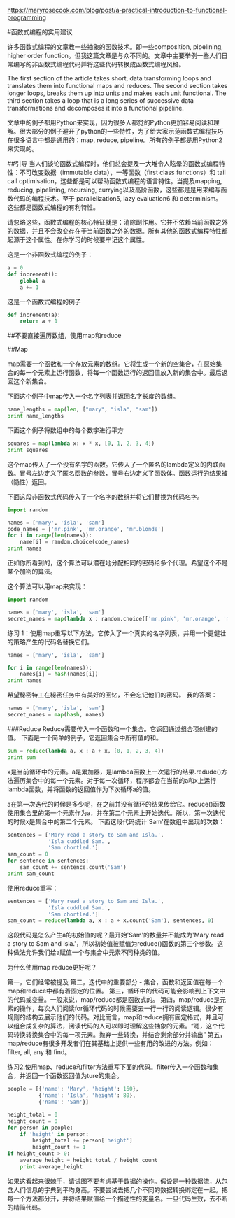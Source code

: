 https://maryrosecook.com/blog/post/a-practical-introduction-to-functional-programming

#函数式编程的实用建议

许多函数式编程的文章教一些抽象的函数技术。即一些composition, pipelining, higher order function。但我这篇文章是与众不同的。文章中主要举例一些人们日常编写的非函数式编程代码并将这些代码转换成函数式编程风格。

The first section of the article takes short, data transforming loops and translates them into functional maps and reduces. The second section takes longer loops, breaks them up into units and makes each unit functional. The third section takes a loop that is a long series of successive data transformations and decomposes it into a functional pipeline.

文章中的例子都用Python来实现，因为很多人都觉的Python更加容易阅读和理解。很大部分的例子避开了python的一些特性，为了给大家示范函数式编程技巧在很多语言中都是通用的：map, reduce, pipeline。所有的例子都是用Python2来实现的。

##引导
当人们谈论函数式编程时，他们总会提及一大堆令人眩晕的函数式编程特性：不可改变数据（immutable data），一等函数（first class functions）和 tail call optimisation，这些都是可以帮助函数式编程的语言特性。当提及mapping, reducing, pipelining, recursing, currying以及高阶函数，这些都是是用来编写函数代码的编程技术。至于
parallelization5, lazy evaluation6 和 determinism。这些都是函数式编程的有利特性。

请忽略这些，函数式编程的核心特征就是：消除副作用。它并不依赖当前函数之外的数据，并且不会改变存在于当前函数之外的数据。所有其他的函数式编程特性都起源于这个属性。在你学习的时候要牢记这个属性。

这是一个非函数式编程的例子：
```py
a = 0
def increment():
    global a
    a += 1
```

这是一个函数式编程的例子
```py
def increment(a):
    return a + 1
```
##不要直接遍历数组，使用map和reduce

##Map

map需要一个函数和一个存放元素的数组。它将生成一个新的空集合，在原始集合的每一个元素上运行函数，将每一个函数运行的返回值放入新的集合中。最后返回这个新集合。

下面这个例子中map传入一个名字列表并返回名字长度的数组。
```py
name_lengths = map(len, ["mary", "isla", "sam"])
print name_lengths
```

下面这个例子将数组中的每个数字进行平方
```py
squares = map(lambda x: x * x, [0, 1, 2, 3, 4])
print squares
```
这个map传入了一个没有名字的函数。它传入了一个匿名的lambda定义的内联函数。冒号左边定义了匿名函数的参数，冒号右边定义了函数体。函数运行的结果被（隐性）返回。

下面这段非函数式代码传入了一个名字的数组并将它们替换为代码名字。

```py
import random

names = ['mary', 'isla', 'sam']
code_names = ['mr.pink', 'mr.orange', 'mr.blonde']
for i in range(len(names)):
    name[i] = random.choice(code_names)
print names
```
正如你所看到的，这个算法可以潜在地分配相同的密码给多个代理。希望这个不是某个加密的算法。

这个算法可以用map来实现：

```py
import random

names = ['mary', 'isla', 'sam']
secret_names = map(lambda x : random.choice(['mr.pink', 'mr.orange', 'mr.blonde']), names)
```

练习 1：使用map重写以下方法，它传入了一个真实的名字列表，并用一个更健壮的策略产生的代码名替换它们。

```py
names = ['mary', 'isla', 'sam']

for i in range(len(names)):
    names[i] = hash(names[i])
print names
```
希望秘密特工在秘密任务中有美好的回忆，不会忘记他们的密码。
我的答案：
```py
names = ['mary', 'isla', 'sam']
secret_names = map(hash, names)
```

###Reduce
Reduce需要传入一个函数和一个集合。它返回通过组合项创建的值。
下面是一个简单的例子，它返回集合中所有值的和。
```py
sum = reduce(lambda a, x : a + x, [0, 1, 2, 3, 4])
print sum
```
x是当前循环中的元素。a是累加器，是lambda函数上一次运行的结果.redude()方法遍历集合中的每一个元素。对于每一次循环，程序都会在当前的a和x上运行lambda函数，并将函数的返回值作为下次循环a的值。

a在第一次迭代的时候是多少呢，在之前并没有循环的结果传给它。reduce()函数使用集合里的第一个元素作为a，并在第二个元素上开始迭代。所以，第一次迭代的时候x是集合中的第二个元素。
下面这段代码统计'Sam'在数组中出现的次数：
```py
sentences = ['Mary read a story to Sam and Isla.',
             'Isla cuddled Sam.',
             'Sam chortled.']
sam_count = 0
for sentence in sentences:
    sam_count += sentence.count('Sam')
print sam_count
```
使用reduce重写：
```py
sentences = ['Mary read a story to Sam and Isla.',
             'Isla cuddled Sam.',
             'Sam chortled.']
sam_count = reduce(lambda a, x : a + x.count('Sam'), sentences, 0)
```
这段代码是怎么产生a的初始值的呢？最开始'Sam'的数量并不能成为'Mary read a story to Sam and Isla.'，所以初始值被赋值为reduce()函数的第三个参数。这种做法允许我们给a赋值一个与集合中元素不同种类的值。

为什么使用map reduce更好呢？

第一，它们经常被提及
第二，迭代中的重要部分 - 集合，函数和返回值在每一个map和reduce中都有着固定的位置。
第三，循环中的代码可能会影响到上下文中的代码或变量。一般来说，map/reduce都是函数式的。
第四，map/reduce是元素的操作，每次人们阅读for循环代码的时候需要去一行一行的阅读逻辑。很少有规则的结构去展示他们的代码。对比而言，map和reduce拥有固定格式，并且可以组合成复杂的算法，阅读代码的人可以即时理解这些抽象的元素。“嗯，这个代码转换转换集合中的每一项元素。抛弃一些转换，并结合剩余部分并输出”
第五，map/reduce有很多开发者们在其基础上提供一些有用的改进的方法。例如：filter, all, any 和 find。

练习2.使用map、reduce和filter方法重写下面的代码。filter传入一个函数和集合，并返回一个函数返回值为ture的集合。
```py
people = [{'name': 'Mary', 'height': 160},
          {'name': 'Isla', 'height': 80},
          {'name': 'Sam'}]

height_total = 0
height_count = 0
for person in people:
    if 'height' in person:
        height_total += person['height']
        height_count += 1
if height_count > 0:
    average_height = height_total / height_count
    print average_height
```
如果这看起来很棘手，请试图不要考虑基于数据的操作。假设是一种数据流，从包含人们信息的字典到平均身高。不要尝试去把几个不同的数据转换绑定在一起。把每一个方法都分开，并将结果赋值给一个描述性的变量名。一旦代码生效，去不断的精简代码。
```py

```

























